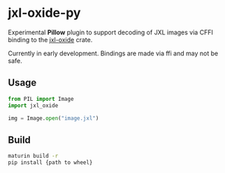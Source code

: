 # jxl-oxide-py 

Experimental **Pillow** plugin to support decoding of JXL images via CFFI binding to the [jxl-oxide](https://github.com/tirr-c/jxl-oxide) crate.

Currently in early development. Bindings are made via ffi and may not be safe.


## Usage

```python
from PIL import Image
import jxl_oxide

img = Image.open("image.jxl")
```

## Build

```bash
maturin build -r
pip install {path to wheel}
```